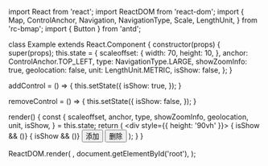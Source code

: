 import React from 'react';
import ReactDOM from 'react-dom';
import {
  Map,
  ControlAnchor,
  Navigation,
  NavigationType,
  Scale,
  LengthUnit,
} from 'rc-bmap';
import { Button } from 'antd';

class Example extends React.Component {
  constructor(props) {
    super(props);
    this.state = {
      scaleoffset: {
        width: 70,
        height: 10,
      },
      anchor: ControlAnchor.TOP_LEFT,
      type: NavigationType.LARGE,
      showZoomInfo: true,
      geolocation: false,
      unit: LengthUnit.METRIC,
      isShow: false,
    };
  }

  addControl = () => {
    this.setState({
      isShow: true,
    });
  }

  removeControl = () => {
    this.setState({
      isShow: false,
    });
  }

  render() {
    const {
      scaleoffset, anchor, type, showZoomInfo, geolocation, unit, isShow,
    } = this.state;
    return (
      <div style={{ height: '90vh' }}>
        <Map
          ak="dbLUj1nQTvDvKXkov5fhnH5HIE88RUEO"
          scrollWheelZoom
        >
          { isShow && (<Navigation anchor={anchor} type={type} showZoomInfo={showZoomInfo} geolocation={geolocation} />)}
          { isShow && (<Scale offset={scaleoffset} anchor={anchor} unit={unit} />)}
        </Map>
        <Button onClick={this.addControl}>添加</Button>
        <Button onClick={this.removeControl}>删除</Button>
      </div>
    );
  }
}

ReactDOM.render(
  <Example />,
  document.getElementById('root'),
);
